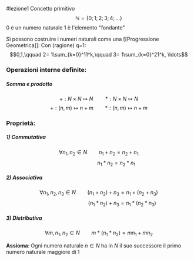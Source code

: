 #lezione1 
Concetto primitivo
$$\mathbb{N}=\{0;1;2;3;4;\ldots\}$$
0 è un numero naturale
1 è l'elemento "fondante"

Si possono costruire i numeri naturali come una [[Progressione Geometrica]]:
Con (ragione) q=1: $$0,1,\qquad 2= 1\sum_{k=0}^11^k,\qquad 3= 1\sum_{k=0}^21^k, \ldots$$
### Operazioni interne definite:

##### Somma e prodotto
$$+:N \times N\longmapsto N \quad \quad*:N\times N\longmapsto N$$$$+:(n,m)\longmapsto n+m \qquad*:(n,m)\longmapsto n+m $$
### Proprietà:
##### 1) Commutativa
$$\forall n_1,n_2 \in N \qquad n_1+n_2=n_2+n_1$$$$\qquad \qquad \qquad n_1*n_2=n_2*n_1$$
##### 2) Associativa
$$\forall n_1,n_2,n_3 \in N \qquad (n_1+n_2)+n_3=n_1+(n_2+n_3)$$
$$\qquad \qquad \qquad \qquad (n_1*n_2)+n_3=n_1*(n_2*n_3)$$
##### 3) Distributiva
$$\forall m,n_1,n_2 \in N \qquad m*(n_1*n_2)=mn_1+mn_2$$

**Assioma**: Ogni numero naturale $n\in N$ ha in $N$ il suo successore
il primo numero naturale maggiore di 1
